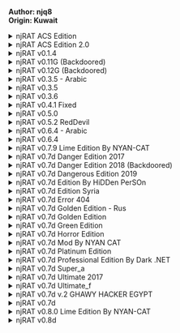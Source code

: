 <b>Author: njq8</b><br>
<b>Origin: Kuwait</b><br>

<details>
  <summary>njRAT ACS Edition</summary>
  <img src="https://github.com/user-attachments/assets/c4e94a74-bbe7-43c0-855b-31904f1c6181" alt="1" />
</details>

<details>
  <summary>njRAT ACS Edition 2.0</summary>
  <img src="https://github.com/user-attachments/assets/75248ab4-068f-4573-8c08-a1a92bfbdb0c" alt="1" />
</details>

<details>
  <summary>njRAT v0.1.4</summary>
  <img src="https://github.com/user-attachments/assets/382218ca-591d-44ea-a06d-bf1bbb7e8edd" alt="1" />
</details>

<details>
  <summary>njRAT v0.11G (Backdoored)</summary>
  <br>
  Stub backdoored upon non-local C2 connection.<br>
  <br>
  <img src="https://github.com/user-attachments/assets/7b367fb1-6f69-44cb-b2d7-495ec1f23171" alt="1" />
</details>

<details>
  <summary>njRAT v0.12G (Backdoored)</summary>
  <br>
  Stub backdoored upon non-local C2 connection.<br>
  <br>
  <img src="https://github.com/user-attachments/assets/e563d273-04b2-45f7-865f-6603689fdfee" alt="1" />
</details>

<details>
  <summary>njRAT v0.3.5 - Arabic</summary>
  <img src="https://github.com/user-attachments/assets/1ff493b7-6dc9-49fa-a2c6-68f6671f125c" alt="1" />
</details>

<details>
  <summary>njRAT v0.3.5</summary>
  <img src="https://github.com/user-attachments/assets/8a0c6c01-82f0-45e3-b473-2289ed70540e" alt="1" />
</details>

<details>
  <summary>njRAT v0.3.6</summary>
  <img src="https://github.com/user-attachments/assets/74257117-be01-42da-a996-602663383876" alt="1" />
</details>

<details>
  <summary>njRAT v0.4.1 Fixed</summary>
  <img src="https://github.com/user-attachments/assets/d157aaae-8b67-4370-b5ef-69f375d54d40" alt="1" />
</details>

<details>
  <summary>njRAT v0.5.0</summary>
  <img src="https://github.com/user-attachments/assets/18b570f6-ce13-41b5-9ca3-64f3ebb104ef" alt="1" />
</details>

<details>
  <summary>njRAT v0.5.2 RedDevil</summary>
  <img src="https://github.com/user-attachments/assets/c8fef31c-1cd3-4885-ad5a-1fe32c523841" alt="1" />
</details>

<details>
  <summary>njRAT v0.6.4 - Arabic</summary>
  <img src="https://github.com/user-attachments/assets/a8d46b71-9d8d-488c-8717-8af62aa0c207" alt="1" />
</details>

<details>
  <summary>njRAT v0.6.4</summary>
  <img src="https://github.com/user-attachments/assets/e075bfc2-e57c-4e66-a032-0ac8405ac635" alt="1" />
</details>

<details>
  <summary>njRAT v0.7.9 Lime Edition By NYAN-CAT</summary>
  <img src="https://github.com/user-attachments/assets/f3786ca4-7f5f-4ba3-8a5c-837d9184bb3e" alt="1" />
</details>

<details>
  <summary>njRAT v0.7d Danger Edition 2017</summary>
  <img src="https://github.com/user-attachments/assets/1b297385-ee95-4d13-a9b4-d7b62fd1e39e" alt="1" />
</details>

<details>
  <summary>njRAT v0.7d Danger Edition 2018 (Backdoored)</summary>
  <br>
  Stub backdoor C2: hakim32.ddns(.)net<br>
  <br>
  <img src="https://github.com/user-attachments/assets/6e158c6b-a9ac-490f-899d-6f6b5babfa49" alt="1" />
</details>

<details>
  <summary>njRAT v0.7d Dangerous Edition 2019</summary>
  <img src="https://github.com/user-attachments/assets/b31190cc-e1b2-4b9c-9c3c-c3366f6f7531" alt="1" />
</details>

<details>
  <summary>njRAT v0.7d Edition By HiDDen PerSOn</summary>
  <img src="https://github.com/user-attachments/assets/c8a1b7b5-5959-4671-9463-4cdab4779183" alt="1" />
</details>

<details>
  <summary>njRAT v0.7d Edition Syria</summary>
  <img src="https://github.com/user-attachments/assets/5ac8038f-917f-4b44-9bec-77f1e23fc106" alt="1" />
</details>

<details>
  <summary>njRAT v0.7d Error 404</summary>
  <img src="https://github.com/user-attachments/assets/459d75d3-0286-4dc7-8bc1-7f6fc8196ec7" alt="1" />
</details>

<details>
  <summary>njRAT v0.7d Golden Edition - Rus</summary>
  <img src="https://github.com/user-attachments/assets/7c38a52e-2a65-4e08-b17c-1cf43684acdf" alt="1" />
</details>

<details>
  <summary>njRAT v0.7d Golden Edition</summary>
  <img src="https://github.com/user-attachments/assets/232071bc-d765-4967-a74e-8e56430406d5" alt="1" />
</details>

<details>
  <summary>njRAT v0.7d Green Edition</summary>
  <img src="https://github.com/user-attachments/assets/cb0cd47c-fd48-4cd5-8f79-3c1ceb1b0df5" alt="1" />
</details>

<details>
  <summary>njRAT v0.7d Horror Edition</summary>
  <img src="https://github.com/user-attachments/assets/bbd98ba8-da94-41f7-9f9d-219a25cf3b3c" alt="1" />
</details>

<details>
  <summary>njRAT v0.7d Mod By NYAN CAT</summary>
  <img src="https://github.com/user-attachments/assets/a45308dd-5f79-4921-9efe-dab8b3d2b6e9" alt="1" />
</details>

<details>
  <summary>njRAT v0.7d Platinum Edition</summary>
  <img src="https://github.com/user-attachments/assets/b23d652b-0945-4a15-bdd4-54804ee7e64c" alt="1" />
</details>

<details>
  <summary>njRAT v0.7d Professional Edition By Dark .NET</summary>
  <img src="https://github.com/user-attachments/assets/b281b2aa-18e3-471d-ad95-91c9eb5140ee" alt="1" />
</details>

<details>
  <summary>njRAT v0.7d Super_a</summary>
  <img src="https://github.com/user-attachments/assets/669e9a9e-7fbd-456d-82c7-a53b7e18084d" alt="1" />
</details>

<details>
  <summary>njRAT v0.7d Ultimate 2017</summary>
  <img src="https://github.com/user-attachments/assets/0181b438-f3ae-4bc9-8ae0-902f21af6722" alt="1" />
</details>

<details>
  <summary>njRAT v0.7d Ultimate_f</summary>
  <img src="https://github.com/user-attachments/assets/5cb44a4d-91ab-4801-a407-d24b414de169" alt="1" />
</details>

<details>
  <summary>njRAT v0.7d v.2 GHAWY HACKER EGYPT</summary>
  <img src="https://github.com/user-attachments/assets/58faa460-45c2-4cc1-802c-409de10f4c5c" alt="1" />
</details>

<details>
  <summary>njRAT v0.7d</summary>
  <img src="https://github.com/user-attachments/assets/bb783a99-1ccd-4f34-96d1-62f076a4c0fb" alt="1" />
</details>

<details>
  <summary>njRAT v0.8.0 Lime Edition By NYAN-CAT</summary>
  <img src="https://github.com/user-attachments/assets/3b009756-061a-4aaa-ab66-f35bbde853b9" alt="1" />
</details>

<details>
  <summary>njRAT v0.8d</summary>
  <img src="https://github.com/user-attachments/assets/d07e6de9-9ed9-48e7-81a4-21a7811e486e" alt="1" />
</details>
